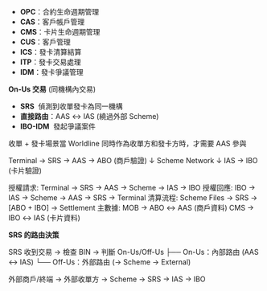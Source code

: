 - **OPC**：合約生命週期管理
- **CAS**：客戶帳戶管理
- **CMS**：卡片生命週期管理
- **CUS**：客戶管理
- **ICS**：發卡清算結算
- **ITP**：發卡交易處理
- **IDM**：發卡爭議管理

**On-Us 交易** (同機構內交易)

- **SRS**  偵測到收單發卡為同一機構
- **直接路由**：AAS ↔ IAS (繞過外部 Scheme)
- **IBO-IDM**  發起爭議案件

收單 + 發卡場景當 Worldline 同時作為收單方和發卡方時，才需要 AAS 參與

Terminal → SRS → AAS → ABO (商戶驗證)
↓
Scheme Network
↓
IAS → IBO (卡片驗證)

授權請求: Terminal → SRS → AAS → Scheme → IAS → IBO
授權回應: IBO → IAS → Scheme → AAS → SRS → Terminal
清算流程: Scheme Files → SRS → [ABO + IBO] → Settlement
主數據: MOB → ABO ↔ AAS (商戶資料) CMS → IBO ↔ IAS (卡片資料)

**SRS 的路由決策**

SRS 收到交易 → 檢查 BIN → 判斷 On-Us/Off-Us
├── On-Us：內部路由 (AAS ↔ IAS)
└── Off-Us：外部路由 (→ Scheme → External)

外部商戶/終端 → 外部收單方 → Scheme → SRS → IAS → IBO
